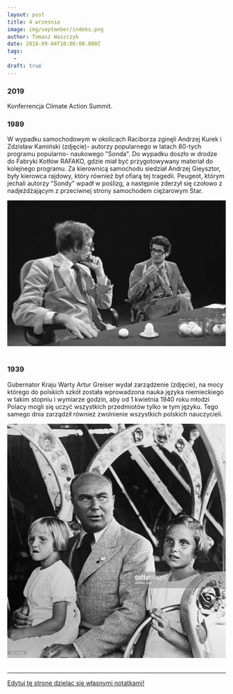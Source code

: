 ```yaml
---
layout: post
title: 4 września
image: img/septmeber/indeks.png
author: Tomasz Waszczyk
date: 2018-09-04T10:00:00.000Z
tags:
  - 
draft: true
---
```


### 2019

Konferrencja Climate Action Summit.

### 1989

W wypadku samochodowym w okolicach Raciborza zginęli Andrzej Kurek i Zdzisław Kamiński (zdjęcie)- autorzy popularnego w latach 80-tych programu popularno- naukowego "Sonda".
Do wypadku doszło w drodze do Fabryki Kotłów RAFAKO, gdzie miał być przygotowywany materiał do kolejnego programu. Za kierownicą samochodu siedział Andrzej Gieysztor, były kierowca rajdowy, który również był ofiarą tej tragedii.
Peugeot, którym jechali autorzy "Sondy" wpadł w poślizg, a następnie zderzył się czołowo z nadjeżdżającym z przeciwnej strony samochodem ciężarowym Star.

<img src="./img/september/kurek.jpg"/><br><br>

### 1939

Gubernator Kraju Warty Artur Greiser wydał zarządzenie (zdjęcie), na mocy którego do polskich szkół została wprowadzona nauka języka niemieckiego w takim stopniu i wymiarze godzin, aby od 1 kwietnia 1940 roku młodzi Polacy mogli się uczyć wszystkich przedmiotów tylko w tym języku.
Tego samego dnia zarządził również zwolnienie wszystkich polskich nauczycieli.

<img src="./img/september/greiser.jpg"/><br><br>

---

<a href="https://github.com/TomaszWaszczyk/historia.waszczyk.com/edit/master/src/content/september-4.md" target="_blank">Edytuj tę stronę dzieląc się własnymi notatkami!</a>
